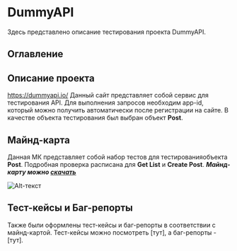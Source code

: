 # DummyAPI

Здесь представлено описание тестирования проекта DummyAPI.

## Оглавление

## Описание проекта

https://dummyapi.io/ Данный сайт представляет собой сервис для тестирования API. Для выполнения запросов необходим app-id, который можно получить автоматически после регистрации на сайте. В качестве объекта тестирования был выбран объект **Post**.

## Майнд-карта
Данная МК представляет собой набор тестов для тестированияобъекта **Post**. Подробная проверка расписана для **Get List** и **Create Post**.
***Майнд-карту можно [скачать](https://github.com/LesyaTester/DummyAPI/blob/main/DummyAPI.xmind)***

![Alt-текст](https://i.imgur.com/WAkMnDj.png "МК")

## Тест-кейсы и Баг-репорты

Также были оформлены тест-кейсы и баг-репорты в соответствии с майнд-картой.
Тест-кейсы можно посмотреть [тут], а баг-репорты - [тут].
